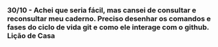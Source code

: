 ### 30/10 - Achei que seria fácil, mas cansei de consultar e reconsultar meu caderno. Preciso desenhar os comandos e fases do ciclo de vida git e como ele interage com o github. Lição de Casa
